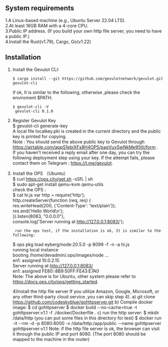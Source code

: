 ## System requirements

  1.A Linux-based machine (e.g., Ubuntu Server 22.04 LTS).  
  2.At least 16GB RAM with a 4-core CPU.  
  3.Public IP address. (If you build your own http file server, you need to have a public IP.)  
  4.Install the Rust(v1.79),  Cargo, Go(v1.22)  

## Installation

  1. Install the Gevulot CLI:
     ``` 
     $ cargo install --git https://github.com/gevulotnetwork/gevulot.git gevulot-cli
     ```
      if ok, It is similar to the following, otherwise ,please check the enviroment $PATH.
     ```
     $ gevulot-cli -V  
      gevulot-cli 0.1.0
     ```

4. Register Gevulot Key  
     $ gevulot-cli generate-key   
     A local file localkey.pki is created in the current directory and the public key is printed for copying.  
    Note : You should send the above public key to Gevulot through https://airtable.com/appS1ebiXFs8H4OP5/pagVuySwNkMe95tIi/form .  
           If you haven't received a reply email after one day, you can try the following deployment step using your key. If the attempt fails, please contact them on Telegram : https://t.me/gevulot.  

5. Install the OPS （Ubuntu）  
      $ curl https://ops.city/get.sh -sSfL | sh  
      $ sudo apt-get install qemu-kvm qemu-utils   
      check the OPS :  
          $ cat hi.js
	var http = require('http');  
	http.createServer(function (req, res) {  
	            res.writeHead(200, {'Content-Type': 'text/plain'});  
	            res.end('Hello World\n');  
	}).listen(8083, "0.0.0.0");  
	console.log('Server running at http://127.0.0.1:8083/');  

        run the ops test, if the installation is ok, It is similar to the following:
   
	$ ops pkg load eyberg/node:20.5.0 -p 8099 -f -n -a hi.js  
	running local instance  
	booting /home/devadmin/.ops/images/node ...  
	en1: assigned 10.0.2.15  
	Server running at http://127.0.0.1:8083/  
	en1: assigned FE80::8B9:50FF:FE43:E7A0  
       Note: The above is for   Ubuntu, other system please refer to https://docs.ops.city/ops/getting_started.  

   4)Install the http  file server
       If you utilize Amazon, Google, Microsoft, or any other third-party cloud service ,you can skip step 4).
       a) git clone https://github.com/codeskyblue/gohttpserver.git
       b)  Compile docker image:
           $ cd gohttpserver
           $ docker build --no-cache=true -t gohttpserver:v1.1 -f ./docker/Dockerfile .
       c)  run the http server:
           $ mkdir /data/http    (you can put some files in this directory for test)
           $ docker run -it --rm -d -p 8080:8000 -v /data/http:/app/public --name gohttpserver gohttpserver:v1.1
          Note: if the http file server is ok,   the browser can visit it through the public IP and port 8080. (The port 8080 should be mapped to the machine in the router)

       


    
